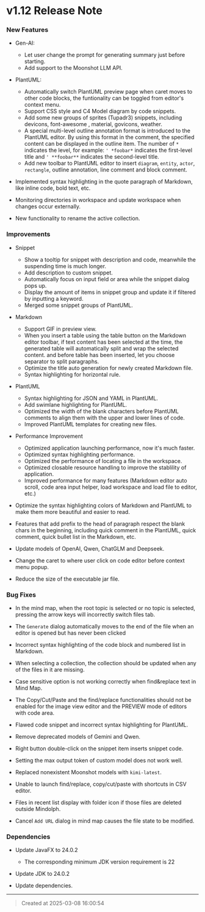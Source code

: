 # v1.12 Release Note 

### New Features

* Gen-AI: 
	* Let user change the prompt for generating summary just before starting.
	* Add support to the Moonshot LLM API. 

* PlantUML: 
	* Automatically switch PlantUML preview page when caret moves to other code blocks, the funtionality can be toggled from editor's context menu.
	* Support CSS style and C4 Model diagram by code snippets.
	* Add some new groups of sprites (Tupadr3) snippets, including devicons, font-awesome , material, govicons, weather.
	* A special multi-level outline annotation format is introduced to the PlantUML editor. By using this format in the comment, the specified content can be displayed in the outline item. The number of `*` indicates the level, for example: `' *foobar*` indicates the first-level title and `' **foobar**` indicates the second-level title.
	* Add new toolbar to PlantUML editor to insert `diagram`, `entity`, `actor`, `rectangle`, outline annotation, line comment and block comment.  

* Implemented syntax highlighting in the quote paragraph of Markdown, like inline code, bold text, etc.

* Monitoring directories in workspace and update workspace when changes occur externally.

* New functionality to rename the active collection.   

### Improvements

* Snippet
	* Show a tooltip for snippet with description and code,  meanwhile the suspending time is much longer.
	* Add description to custom snippet.
	* Automatically focus on input field or area while the snippet dialog pops up.
	* Display the amount of items in snippet group and update it if filtered by inputting a keyword.
	* Merged some snippet groups of PlantUML.

* Markdown
	* Support GIF in preview view.  
	* When you insert a table using the table button on the Markdown editor toolbar, if text content has been selected at the time, the generated table will automatically split and wrap the selected content. and before table has been inserted, let you choose separator to split paragraphs.
	* Optimize the title auto generation for newly created Markdown file. 
	* Syntax highlighting for horizontal rule.

* PlantUML
	* Syntax highlighting for JSON and YAML in PlantUML. 
	* Add swimlane highlighting for PlantUML.
	* Optimized the width of the blank characters before PlantUML comments to align them with the upper and lower lines of code.
	* Improved PlantUML templates for creating new files. 

* Performance Improvement
	* Optimized application launching performance, now it's much faster.
	* Optimized syntax highlighting performance.
	* Optimized the performance of locating a file in the workspace.  
	* Optimized closable resource handling to improve the stablility of application.
	* Improved performance for many features (Markdown editor auto scroll, code area input helper, load workspace and load file to editor, etc.) 

* Optimize the syntax highlighting colors of Markdown and PlantUML to make them more beautiful and easier to read. 

* Features that add prefix to the head of paragraph respect the blank chars in the beginning, including quick comment in the PlantUML, quick comment, quick bullet list in the Markdown, etc.

* Update models of OpenAI, Qwen, ChatGLM and Deepseek.

* Change the caret to where user click on code editor before context menu popup.

* Reduce the size of the executable jar file.

### Bug Fixes

* In the mind map, when the root topic is selected or no topic is selected, pressing the arrow keys will incorrectly switch files tab. 

* The `Generate` dialog automatically moves to the end of the file when an editor is opened but has never been clicked

* Incorrect syntax highlighting of the code block and numbered list in Markdown.

* When selecting a collection, the collection should be updated when any of the files in it are missing.

* Case sensitive option is not working correctly when find&replace text in Mind Map. 

* The Copy/Cut/Paste and the find/replace functionalities should not be enabled for the image view editor and the PREVIEW mode of editors with code area. 

* Flawed code snippet and incorrect syntax highlighting for PlantUML.

* Remove deprecated models of Gemini and Qwen.

* Right button double-click on the snippet item inserts snippet code.

* Setting the max output token of custom model does not work well.   

* Replaced nonexistent Moonshot models with `kimi-latest`.

* Unable to launch find/replace, copy/cut/paste with shortcuts in CSV editor.

* Files in recent list display with folder icon if those files are deleted outside Mindolph.

* Cancel `Add URL` dialog in mind map causes the file state to be modified.

### Dependencies

* Update JavaFX to 24.0.2
	* The corresponding minimum JDK version requirement is 22

* Update JDK to 24.0.2

* Update dependencies.

---
> Created at 2025-03-08 16:00:54
